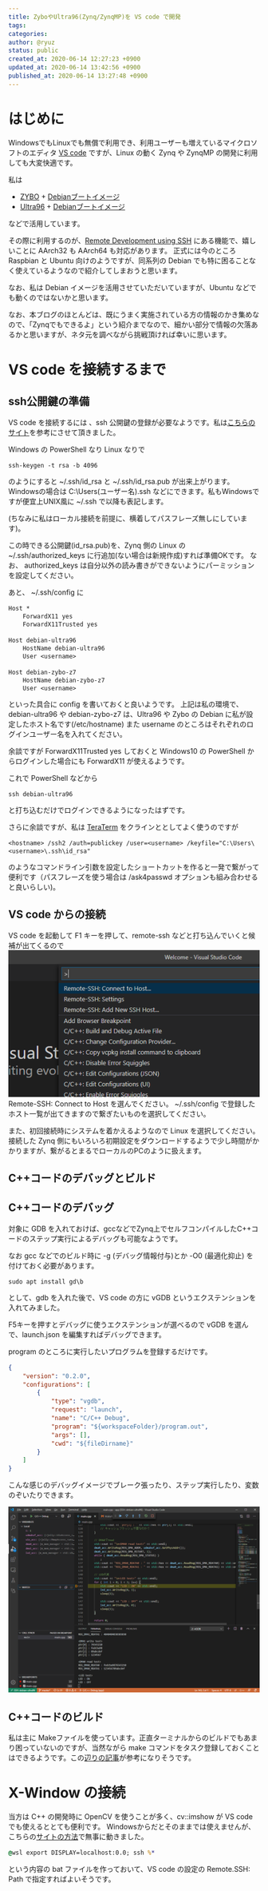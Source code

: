 ```yaml
---
title: ZyboやUltra96(Zynq/ZynqMP)を VS code で開発
tags: 
categories: 
author: @ryuz
status: public
created_at: 2020-06-14 12:27:23 +0900
updated_at: 2020-06-14 13:42:56 +0900
published_at: 2020-06-14 13:27:48 +0900
---
```

# はじめに

WindowsでもLinuxでも無償で利用でき、利用ユーザーも増えているマイクロソフトのエディタ [VS code](https://azure.microsoft.com/ja-jp/products/visual-studio-code/) ですが、Linux の動く Zynq や ZynqMP の開発に利用しても大変快適です。

私は

- [ZYBO](https://reference.digilentinc.com/reference/programmable-logic/zybo-z7/start) + [Debianブートイメージ](https://qiita.com/ikwzm/items/7e90f0ca2165dbb9a577)
- [Ultra96](https://www.avnet.com/wps/portal/japan/products/product-highlights/ultra96/) + [Debianブートイメージ](https://qiita.com/ikwzm/items/92221c5ea6abbd5e991c)

などで活用しています。

その際に利用するのが、[Remote Development using SSH](https://code.visualstudio.com/docs/remote/ssh) にある機能で、嬉しいことに AArch32 も AArch64 も対応があります。
正式には今のところ Raspbian と Ubuntu 向けのようですが、同系列の Debian でも特に困ることなく使えているようなので紹介してしまおうと思います。

なお、私は Debian イメージを活用させていただいていますが、Ubuntu などでも動くのではないかと思います。

なお、本ブログのほとんどは、既にうまく実施されている方の情報のかき集めなので、「Zynqでもできるよ」という紹介までなので、細かい部分で情報の欠落あるかと思いますが、ネタ元を調べながら挑戦頂ければ幸いに思います。


# VS code を接続するまで

## ssh公開鍵の準備

VS code を接続するには 、ssh 公開鍵の登録が必要なようです。私は[こちらのサイト](https://blog.masahiko.info/entry/2019/06/15/202003)を参考にさせて頂きました。

Windows の PowerShell なり Linux なりで

```
ssh-keygen -t rsa -b 4096
```

のようにすると ~/.ssh/id_rsa と ~/.ssh/id_rsa.pub が出来上がります。
Windowsの場合は C:\Users\(ユーザー名)\.ssh などにできます。私もWindowsですが便宜上UNIX風に ~/.ssh で以降も表記します。

(ちなみに私はローカル接続を前提に、横着してパスフレーズ無しにしています)。

この時できる公開鍵(id_rsa.pub)を、Zynq 側の Linux の ~/.ssh/authorized_keys に行追加(ない場合は新規作成)すれば準備OKです。
なお、 authorized_keys は自分以外の読み書きができないようにパーミッションを設定してください。

あと、  ~/.ssh/config に

```
Host *
    ForwardX11 yes
    ForwardX11Trusted yes

Host debian-ultra96
    HostName debian-ultra96
    User <username>

Host debian-zybo-z7
    HostName debian-zybo-z7
    User <username>
```

といった具合に config を書いておくと良いようです。
上記は私の環境で、debian-ultra96 や debian-zybo-z7 は、Ultra96 や Zybo の Debian に私が設定したホスト名です(/etc/hostname)
また username のところはそれぞれのログインユーザー名を入れてください。

余談ですが ForwardX11Trusted yes しておくと Windows10 の PowerShell からログインした場合にも ForwardX11 が使えるようです。

これで PowerShell  などから

```
ssh debian-ultra96
```

と打ち込むだけでログインできるようになったはずです。

さらに余談ですが、私は [TeraTerm](https://forest.watch.impress.co.jp/library/software/utf8teraterm/) をクラインととしてよく使うのですが

```
<hostname> /ssh2 /auth=publickey /user=<username> /keyfile="C:\Users\<username>\.ssh\id_rsa"
```

のようなコマンドライン引数を設定したショートカットを作ると一発で繋がって便利です（パスフレーズを使う場合は /ask4passwd オプションも組み合わせると良いらしい)。

## VS code からの接続

VS code を起動して F1 キーを押して、remote-ssh などと打ち込んでいくと候補が出てくるので
![undefined.jpg](images/2020_06_14_12_27_23/690d5be780bc538c8f37844ab4c076b2.png)
Remote-SSH: Connect to Host を選んでください。
~/.ssh/config で登録したホスト一覧が出てきますので繋ぎたいものを選択してください。

また、初回接続時にシステムを着かえるようなので Linux を選択してください。
接続した Zynq 側にもいろいろ初期設定をダウンロードするようで少し時間がかかりますが、繋がるとまるでローカルのPCのように扱えます。


## C++コードのデバッグとビルド

## C++コードのデバッグ

対象に GDB を入れておけば、gccなどでZynq上でセルフコンパイルしたC++コードのステップ実行によるデバッグも可能なようです。

なお gcc などでのビルド時に -g (デバッグ情報付与)とか -O0 (最適化抑止) を付けておく必要があります。

```
sudo apt install gd\b
```

として、gdb を入れた後で、VS code の方に vGDB というエクステンションを入れてみました。

F5キーを押すとデバッグに使うエクステンションが選べるので vGDB を選んで、launch.json を編集すればデバッグできます。

program のところに実行したいプログラムを登録するだけです。

```launch.json
{
    "version": "0.2.0",
    "configurations": [
        {
            "type": "vgdb",
            "request": "launch",
            "name": "C/C++ Debug",
            "program": "${workspaceFolder}/program.out",
            "args": [],
            "cwd": "${fileDirname}"
        }
    ]
}
```

こんな感じのデバッグイメージでブレーク張ったり、ステップ実行したり、変数のぞいたりできます。

![undefined.jpg](images/2020_06_14_12_27_23/76e61fc50ba49eb03ba76561bb0a93af.png)

## C++コードのビルド

私は主に Makeファイルを使っています。正直ターミナルからのビルドでもあまり困っていないのですが、当然ながら make コマンドをタスク登録しておくことはできるようです。この[辺りの記事](https://www.atmarkit.co.jp/ait/articles/1509/08/news019.html)が参考になりそうです。


# X-Window の接続

当方は C++ の開発時に OpenCV を使うことが多く、cv::imshow が VS code でも使えるととても便利です。
Windowsからだとそのままでは使えませんが、こちらの[サイトの方法](https://qiita.com/TumoiYorozu/items/5ff6e491d26d18dcd6fd)で無事に動きました。

```x11ssh.bat
@wsl export DISPLAY=localhost:0.0; ssh %*
```
という内容の bat ファイルを作っておいて、VS code の設定の Remote.SSH: Path で指定すればよいそうです。
